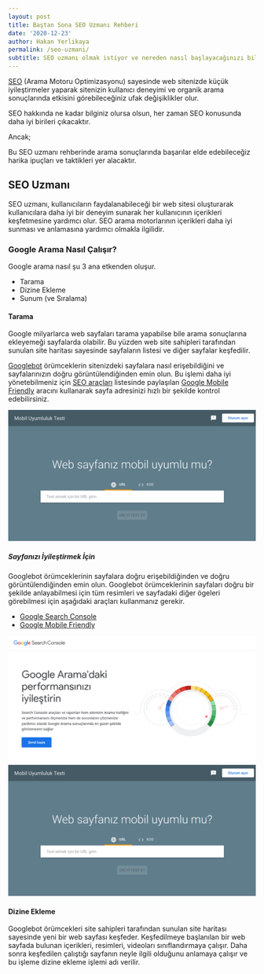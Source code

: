 ```yaml
---
layout: post
title: Baştan Sona SEO Uzmanı Rehberi
date: '2020-12-23'
author: Hakan Yerlikaya
permalink: /seo-uzmani/
subtitle: SEO uzmanı olmak istiyor ve nereden nasıl başlayacağınızı bilmiyor musunuz? Bu rehber sizin için hazırlandı.
---
```


<a href="https://hakanyerlikaya.com/seo/" target="_blank" rel="noreferrer noopener">SEO</a> (Arama Motoru Optimizasyonu) sayesinde web sitenizde küçük iyileştirmeler yaparak sitenizin kullanıcı deneyimi ve organik arama sonuçlarında etkisini görebileceğiniz ufak değişiklikler olur.

SEO hakkında ne kadar bilginiz olursa olsun, her zaman SEO konusunda daha iyi birileri çıkacaktır.

Ancak;

Bu SEO uzmanı rehberinde arama sonuçlarında başarılar elde edebileceğiz harika ipuçları ve taktikleri yer alacaktır.

<h2> SEO Uzmanı </h2>

SEO uzmanı, kullanıcıların faydalanabileceği bir web sitesi oluşturarak kullanıcılara daha iyi bir deneyim sunarak her kullanıcının içerikleri keşfetmesine yardımcı olur. SEO arama motorlarının içerikleri daha iyi sunması ve anlamasına yardımcı olmakla ilgilidir.

<h3> Google Arama Nasıl Çalışır? </h3>

Google arama nasıl şu 3 ana etkenden oluşur.

* Tarama
* Dizine Ekleme
* Sunum (ve Sıralama)

<h4> Tarama </h4>


Google milyarlarca web sayfaları tarama yapabilse bile arama sonuçlarına ekleyemeği sayfalarda olabilir. Bu yüzden web site sahipleri tarafından sunulan site haritası sayesinde sayfaların listesi ve diğer sayfalar keşfedilir.

<a href="https://developers.google.com/search/docs/advanced/crawling/googlebot?hl=tr" target="_blank" rel="noreferrer noopener">Googlebot</a> örümceklerin sitenizdeki sayfalara nasıl erişebildiğini ve sayfalarınızın doğru görüntülendiğinden emin olun. Bu işlemi daha iyi yönetebilmeniz için <a href="https://hakanyerlikaya.com/seo-araclari/" target="_blank" rel="noreferrer noopener">SEO araçları</a> listesinde paylaşılan <a href="https://search.google.com/test/mobile-friendly" target="_blank" rel="noreferrer noopener">Google Mobile Friendly</a> aracını kullanarak sayfa adresinizi hızlı bir şekilde kontrol edebilirsiniz.

<img alt="Google Mobile Friendly" title="Google Mobile Friendly" src="/img/Google-Mobile-Friendly.png">

<h5> Sayfanızı İyileştirmek İçin </h5>

Googlebot örümceklerinin sayfalara doğru erişebildiğinden ve doğru görüntülendiğinden emin olun. Googlebot örümceklerinin sayfaları doğru bir şekilde anlayabilmesi için tüm resimleri ve sayfadaki diğer ögeleri görebilmesi için aşağıdaki araçları kullanmanız gerekir.

* <a href="https://hakanyerlikaya.com/google-search-console/" target="_blank" rel="noreferrer noopener">Google Search Console</a>
* <a href="https://search.google.com/test/mobile-friendly" target="_blank" rel="noreferrer noopener">Google Mobile Friendly</a>

<img alt="Google Search Console" title="Google Search Console" src="/img/Google-Search-Console.png">

<img alt="Google Mobile Friendly" title="Google Mobile Friendly" src="/img/Google-Mobile-Friendly.png">

<h4> Dizine Ekleme </h4>

Googlebot örümcekleri site sahipleri tarafından sunulan site haritası sayesinde yeni bir web sayfası keşfeder. Keşfedilmeye başlanılan bir web sayfada bulunan içerikleri, resimleri, videoları sınıflandırmaya çalışır. Daha sonra keşfedilen çalıştığı sayfanın neyle ilgili olduğunu anlamaya çalışır ve bu işleme dizine ekleme işlemi adı verilir. 

